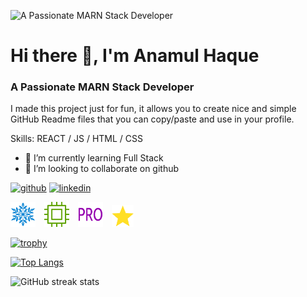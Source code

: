 ![A Passionate MARN Stack Developer](https://i.ibb.co/JChjbSy/68747470733a2f2f63686b736b696c6c732e636f6d2f77702d636f6e74656e742f75706c6f6164732f323032302f30342f50.gif)
# Hi there 👋, I'm Anamul Haque
### A Passionate MARN Stack Developer

I made this project just for fun, it allows you to create nice and simple GitHub Readme files that you can copy/paste and use in your profile.

Skills: REACT / JS / HTML / CSS

- 🌱 I’m currently learning Full Stack 
- 👯 I’m looking to collaborate on github 


[<img src='https://cdn.jsdelivr.net/npm/simple-icons@3.0.1/icons/github.svg' alt='github' height='40'>](https://github.com/Anamul9901)  [<img src='https://cdn.jsdelivr.net/npm/simple-icons@3.0.1/icons/linkedin.svg' alt='linkedin' height='40'>](https://www.linkedin.com/in/anamul-haque-772264299/)  

<a href='https://archiveprogram.github.com/'><img src='https://raw.githubusercontent.com/acervenky/animated-github-badges/master/assets/acbadge.gif' width='40' height='40'></a> <a href='https://docs.github.com/en/developers'><img src='https://raw.githubusercontent.com/acervenky/animated-github-badges/master/assets/devbadge.gif' width='40' height='40'></a> <a href='https://github.com/pricing'><img src='https://raw.githubusercontent.com/acervenky/animated-github-badges/master/assets/pro.gif' width='40' height='40'></a> <a href='https://stars.github.com/'><img src='https://raw.githubusercontent.com/acervenky/animated-github-badges/master/assets/starbadge.gif' width='35' height='35'></a> 


[![trophy](https://github-profile-trophy.vercel.app/?username=Anamul9901)](https://github.com/ryo-ma/github-profile-trophy)

[![Top Langs](https://github-readme-stats.vercel.app/api/top-langs/?username=Anamul9901)](https://github.com/anuraghazra/github-readme-stats)


![GitHub streak stats](https://streak-stats.demolab.com/?user=Anamul9901)  
